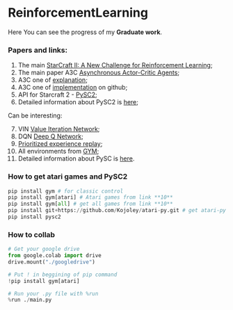 # ReinforcementLearning

Here You can see the progress of my **Graduate work**.

### Papers and links:
1. The main [StarCraft II: A New Challenge for Reinforcement Learning](https://arxiv.org/pdf/1708.04782.pdf);
2. The main paper A3C [Asynchronous Actor-Critic Agents](https://arxiv.org/pdf/1602.01783.pdf);
3. A3C one of [explanation](https://medium.com/emergent-future/simple-reinforcement-learning-with-tensorflow-part-8-asynchronous-actor-critic-agents-a3c-c88f72a5e9f2);
4. A3C one of [implementation](https://github.com/awjuliani/DeepRL-Agents/blob/master/A3C-Doom.ipynb) on github;
5. API for Starcraft 2 - [PySC2](https://github.com/deepmind/pysc2);
6. Detailed information about PySC2 is [here](https://github.com/deepmind/pysc2/blob/master/docs/environment.md);

Can be interesting:

7. VIN [Value Iteration Network](http://papers.nips.cc/paper/6046-value-iteration-networks.pdf);
8. DQN [Deep Q Network](https://www.cs.toronto.edu/~vmnih/docs/dqn.pdf);
9. [Prioritized experience replay](https://arxiv.org/pdf/1511.05952.pdf);
10. All environments from [GYM](https://gym.openai.com/envs/#classic_control);
11. Detailed information about PySC is [here](https://github.com/deepmind/pysc2/blob/master/docs/environment.md).

### How to get atari games and PySC2
```python
pip install gym # for classic control
pip install gym[atari] # Atari games from link **10**
pip install gym[all] # get all games from link **10**
pip install git+https://github.com/Kojoley/atari-py.git # get atari-py if needed
pip install pysc2
```

### How to collab
```python
# Get your google drive
from google.colab import drive
drive.mount("./googledrive")

# Put ! in beggining of pip command
!pip install gym[atari]

# Run your .py file with %run
%run ./main.py
```
